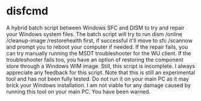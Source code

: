 # disfcmd
A hybrid batch script between Windows SFC and DISM to try and repair your Windows system files.
The batch script will try to run dism /online /cleanup-image /restorehealth first, if successful it'll move to sfc /scannow and prompt you to reboot your computer if needed.
If the repair fails, you can try manually running the MSDT troubleshooter for the WU client.
If the troubleshooter fails too, you have an option of restoring the component store through a Windows WIM image.
Still, this script is incomplete. I always appreciate any feedback for this script.
Note that this is still an experimental tool and has not been fully tested.
Do not run it on your main PC as it may brick your Windows installation. I am not viable for any damage caused by running this tool on your main PC.
You have been warned.
